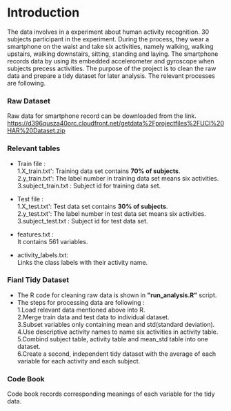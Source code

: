 
# Introduction

The data involves in a experiment about human activity recognition. 30 subjects participant in the experiment. During the process, they wear a smartphone on the waist and take six activities, namely walking, walking upstairs, walking downstairs, sitting, standing and laying. The smartphone records data by using its embedded accelerometer and gyroscope when subjects precess activities. The purpose of the project is to clean the raw data and prepare a tidy dataset for later analysis. The relevant processes are following.      


### Raw Dataset    
Raw data for smartphone record can be downloaded from the link.    
https://d396qusza40orc.cloudfront.net/getdata%2Fprojectfiles%2FUCI%20HAR%20Dataset.zip     


### Relevant tables    

 - Train file :    
1.X_train.txt': Training data set contains **70% of subjects**.    
2.y_train.txt': The label number in training data set means six activities.    
3.subject_train.txt : Subject id for training data set.    

 - Test file :     
1.X_test.txt': Test data set contains **30% of subjects**.    
2.y_test.txt': The label number in test data set means six activities.    
3.subject_test.txt : Subject id for test data set. 

 - features.txt :     
It contains 561 variables.    

 - activity_labels.txt:    
Links the class labels with their activity name.    

### Fianl Tidy Dataset      

 - The R code for cleaning raw data is shown in **"run_analysis.R"** script.    
 - The steps for processing data are following :    
1.Load relevant data mentioned above into R.    
2.Merge train data and test data to individual dataset.    
3.Subset variables only containing mean and std(standard deviation).        
4.Use descriptive activity names to name six activities in activity table.         
5.Combind subject table, activity table and mean_std table into one dataset.        
6.Create a second, independent tidy dataset with the average of each variable for each activity and each subject.        


### Code Book    
Code book records corresponding meanings of each variable for the tidy data.            

